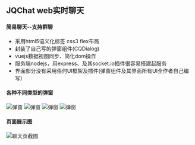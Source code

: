 ## JQChat web实时聊天
#### 简易聊天--支持群聊
* 采用html5语义化标签 css3 flex布局
* 封装了自己写的弹窗组件(CQDialog)
* vuejs数据视图同步、简化dom操作
* 服务端nodejs，用express、及其socket.io插件很容易搭建起服务
* 界面部分没有采用任何UI框架及插件(弹窗组件及其界面所有UI全作者自己编写)

#### 各种不同类型的弹窗
![弹窗](http://ohsmsw5ly.bkt.clouddn.com/image/tc1.jpg)
![弹窗](http://ohsmsw5ly.bkt.clouddn.com/image/tc2.jpg)
![弹窗](http://ohsmsw5ly.bkt.clouddn.com/image/tc3.jpg)
![弹窗](http://ohsmsw5ly.bkt.clouddn.com/image/tc4.jpg)

#### 页面展示图
![聊天页截图](http://ohsmsw5ly.bkt.clouddn.com/image/chat5.jpg)
